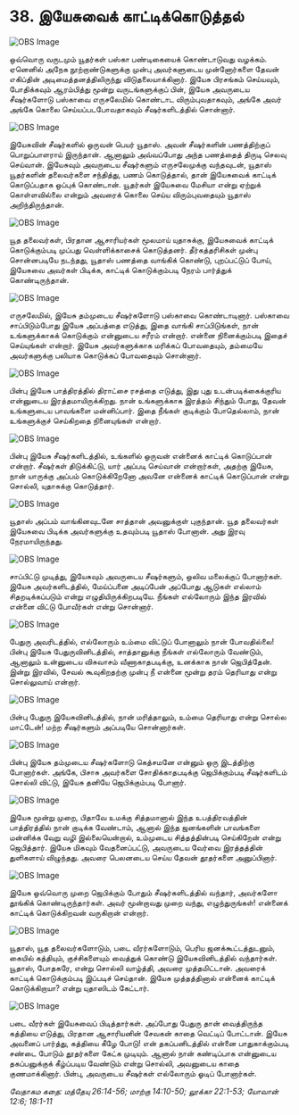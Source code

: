 # 38. இயேசுவைக் காட்டிக்கொடுத்தல் 

![OBS Image](https://cdn.door43.org/obs/jpg/360px/obs-en-38-01.jpg)

ஒவ்வொரு வருடமும் யூதர்கள் பஸ்கா பண்டிகையைக் கொண்டாடுவது வழக்கம். ஏனெனில் அநேக நூற்றாண்டுகளுக்கு முன்பு அவர்களுடைய முன்னோர்களை தேவன் எகிப்தின் அடிமைத்தனத்திலிருந்து விடுதலையாக்கினார். இயேசு பிரசங்கம் செய்யவும், போதிக்கவும் ஆரம்பித்து மூன்று வருடங்களுக்குப் பின், இயேசு அவருடைய சீஷர்களோடு பஸ்காவை எருசலேமில் கொண்டாட விரும்புவதாகவும், அங்கே அவர் அங்கே கொலை செய்யப்படபோவதாகவும் சீஷர்களிடத்தில் சொன்னார்.

![OBS Image](https://cdn.door43.org/obs/jpg/360px/obs-en-38-02.jpg)

இயேசுவின் சீஷர்களில் ஒருவன் பெயர் யூதாஸ். அவன் சீஷர்களின் பணத்திற்குப் பொறுப்பாளராய் இருந்தான். ஆனாலும் அவ்வப்போது அந்த பணத்தைத் திருடி செலவு செய்வான். இயேசுவும் அவருடைய சீஷர்களும் எருசலேமுக்கு வந்தவுடன், யூதாஸ் யூதர்களின் தலைவர்களை சந்தித்து, பணம் கொடுத்தால், தான் இயேசுவைக் காட்டிக் கொடுப்பதாக ஒப்புக் கொண்டான். யூதர்கள் இயேசுவை மேசியா என்று ஏற்றுக் கொள்ளவில்லை என்றும் அவரைக் கொலை செய்ய விரும்புவதையும் யூதாஸ் அறிந்திருந்தான்.

![OBS Image](https://cdn.door43.org/obs/jpg/360px/obs-en-38-03.jpg)

யூத தலைவர்கள், பிரதான ஆசாரியர்கள் மூலமாய் யுதாசுக்கு, இயேசுவைக் காட்டிக் கொடுக்கும்படி முப்பது வெள்ளிக்காசைக் கொடுத்தனர். தீர்கத்தரிசிகள் முன்பு சொன்னபடியே நடந்தது, யூதாஸ் பணத்தை வாங்கிக் கொண்டு, புறப்பட்டுப் போய், இயேசுவை அவர்கள் பிடிக்க, காட்டிக் கொடுக்கும்படி நேரம் பார்த்துக் கொண்டிருந்தான்.

![OBS Image](https://cdn.door43.org/obs/jpg/360px/obs-en-38-04.jpg)

எருசலேமில், இயேசு தம்முடைய சீஷர்களோடு பஸ்காவை கொண்டாடினார். பஸ்காவை சாப்பிடும்போது இயேசு அப்பத்தை எடுத்து, இதை வாங்கி சாப்பிடுங்கள், நான் உங்களுக்காகக் கொடுக்கும் என்னுடைய சரீரம் என்றார். என்னை நினைக்கும்படி இதைச் செய்யுங்கள் என்றார். இயேசு அவர்களுக்காக மரிக்கப் போவதையும், தம்மையே அவர்களுக்கு பலியாக கொடுக்கப் போவதையும் சொன்னார். 

![OBS Image](https://cdn.door43.org/obs/jpg/360px/obs-en-38-05.jpg)

பின்பு இயேசு பாத்திரத்தில் திராட்சை ரசத்தை எடுத்து, இது புது உடன்படிக்கைக்குரிய என்னுடைய இரத்தமாயிருக்கிறது. நான் உங்களுக்காக இரத்தம் சிந்தும் போது, தேவன் உங்களுடைய பாவங்களை மன்னிப்பார். இதை நீங்கள் குடிக்கும் போதெல்லாம், நான் உங்களுக்குச் செய்கிறதை நினையுங்கள் என்றார். 

![OBS Image](https://cdn.door43.org/obs/jpg/360px/obs-en-38-06.jpg)

பின்பு இயேசு சீஷர்களிடத்தில், உங்களில் ஒருவன் என்னைக் காட்டிக் கொடுப்பான் என்றார். சீஷர்கள் திடுக்கிட்டு, யார் அப்படி செய்வான் என்றார்கள், அதற்கு இயேசு, நான் யாருக்கு அப்பம் கொடுக்கிறேனோ அவனே என்னைக் காட்டிக் கொடுப்பான் என்று சொல்லி, யுதாசுக்கு கொடுத்தார். 

![OBS Image](https://cdn.door43.org/obs/jpg/360px/obs-en-38-07.jpg)

யூதாஸ் அப்பம் வாங்கினவுடனே சாத்தான் அவனுக்குள் புகுந்தான். யூத தலைவர்கள் இயேசுவை பிடிக்க அவர்களுக்கு உதவும்படி யூதாஸ் போனான். அது இரவு நேரமாயிருந்தது.

![OBS Image](https://cdn.door43.org/obs/jpg/360px/obs-en-38-08.jpg)

சாப்பிட்டு முடித்து, இயேசுவும் அவருடைய சீஷர்களும், ஒலிவ மலைக்குப் போனார்கள். இயேசு அவர்களிடத்தில், மேய்ப்பனை அடிப்பேன் அப்போது ஆடுகள் எல்லாம் சிதறடிக்கப்படும் என்று எழுதியிருக்கிறபடியே. நீங்கள் எல்லோரும் இந்த இரவில் என்னை விட்டு போவீர்கள் என்று சொன்னார்.

![OBS Image](https://cdn.door43.org/obs/jpg/360px/obs-en-38-09.jpg)

பேதுரு அவரிடத்தில், எல்லோரும் உம்மை விட்டுப் போனாலும் நான் போவதில்லை! பின்பு இயேசு பேதுருவினிடத்தில், சாத்தானுக்கு நீங்கள் எல்லோரும் வேண்டும், ஆனாலும் உன்னுடைய விசுவாசம் வீணாகாதபடிக்கு, உனக்காக நான் ஜெபித்தேன். இன்று இரவில், சேவல் கூவுகிறதற்கு முன்பு நீ என்னை மூன்று தரம் தெரியாது என்று சொல்லுவாய் என்றார்.

![OBS Image](https://cdn.door43.org/obs/jpg/360px/obs-en-38-10.jpg)

பின்பு பேதுரு இயேசுவினிடத்தில், நான் மரித்தாலும், உம்மை தெரியாது என்று சொல்ல மாட்டேன்! மற்ற சீஷர்களும் அப்படியே சொன்னார்கள்.

![OBS Image](https://cdn.door43.org/obs/jpg/360px/obs-en-38-11.jpg)

பின்பு இயேசு தம்முடைய சீஷர்களோடு கெத்சமனே என்னும் ஒரு இடத்திற்கு போனார்கள். அங்கே, பிசாசு அவர்களை சோதிக்காதபடிக்கு ஜெபிக்கும்படி சீஷர்களிடம் சொல்லி விட்டு, இயேசு தனியே ஜெபிக்கும்படி போனார்.

![OBS Image](https://cdn.door43.org/obs/jpg/360px/obs-en-38-12.jpg)

இயேசு மூன்று முறை, பிதாவே உமக்கு சித்தமானால் இந்த உபத்திரவத்தின் பாத்திரத்தில் நான் குடிக்க வேண்டாம், ஆனால் இந்த ஜனங்களின் பாவங்களை மன்னிக்க வேறு வழி இல்லையென்றால், உம்முடைய சித்தத்தின்படி செய்கிறேன் என்று ஜெபித்தார். இயேசு மிகவும் வேதனைப்பட்டு, அவருடைய வேர்வை இரத்தத்தின் துளிகளாய் விழுந்தது. அவரை பெலனடைய செய்ய தேவன் தூதர்களை அனுப்பினார். 

![OBS Image](https://cdn.door43.org/obs/jpg/360px/obs-en-38-13.jpg)

இயேசு ஒவ்வொரு முறை ஜெபிக்கும் போதும் சீஷர்களிடத்தில் வந்தார், அவர்களோ தூங்கிக் கொண்டிருந்தார்கள். அவர் மூன்றாவது முறை வந்து, எழுந்துருங்கள்! என்னைக் காட்டிக் கொடுக்கிறவன் வருகிறான் என்றார்.

![OBS Image](https://cdn.door43.org/obs/jpg/360px/obs-en-38-14.jpg)

யூதாஸ், யூத தலைவர்களோடும், படை வீரர்களோடும், பெரிய ஜனக்கூட்டத்துடனும், கையில் கத்தியும், குச்சிகளையும் வைத்துக் கொண்டு இயேசுவினிடத்தில் வந்தார்கள். யூதாஸ், போதகரே, என்று சொல்லி வாழ்த்தி, அவரை முத்தமிட்டான். அவரைக் காட்டிக் கொடுக்கும்படி இப்படிச் செய்தான். இயேசு முத்தத்தினால் என்னைக் காட்டிக் கொடுக்கிறாயா? என்று யுதாஸிடம் கேட்டார்.

![OBS Image](https://cdn.door43.org/obs/jpg/360px/obs-en-38-15.jpg)

படை வீரர்கள் இயேசுவைப் பிடித்தார்கள். அப்போது பேதுரு தான் வைத்திருந்த கத்தியை எடுத்து, பிரதான ஆசாரியனின் சேவகன் காதை வெட்டிப் போட்டான். இயேசு அவனைப் பார்த்து, கத்தியை கீழே போடு! என் தகப்பனிடத்தில் என்னை பாதுகாக்கும்படி சண்டை போடும் தூதர்களை கேட்க முடியும். ஆனால் நான் கண்டிப்பாக என்னுடைய தகப்பனுக்குக் கீழ்ப்படிய வேண்டும் என்று சொல்லி, அவனுடைய காதை குணமாக்கினார். பின்பு, அவருடைய சீஷர்கள் எல்லோரும் ஓடிப் போனார்கள். 

_வேதாகம கதை: மத்தேயு 26:14-56; மாற்கு 14:10-50; லூக்கா 22:1-53; யோவான் 12:6; 18:1-11_

